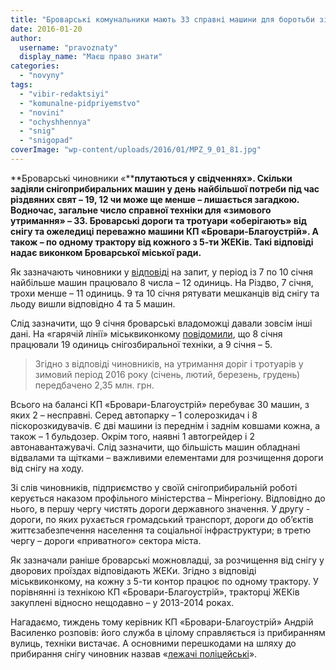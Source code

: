 ```yaml
---
title: "Броварські комунальники мають 33 справні машини для боротьби зі снігом – міськвиконком"
date: 2016-01-20
author: 
  username: "pravoznaty"
  display_name: "Маєш право знати"
categories: 
  - "novyny"
tags: 
  - "vibir-redaktsiyi"
  - "komunalne-pidpriyemstvo"
  - "novini"
  - "ochyshhennya"
  - "snig"
  - "snigopad"
coverImage: "wp-content/uploads/2016/01/MPZ_9_01_81.jpg"
---
```


**Броварські чиновники «****плутаються у** **свідченнях». Скільки задіяли снігоприбиральних машин у день найбільшої потреби під час різдвяних свят – 19, 12 чи може ще менше – лишається загадкою. Водночас, загальне число справної техніки для «зимового утримання» – 33. Броварські дороги та тротуари «оберігають» від снігу та ожеледиці переважно машини КП «Бровари-Благоустрій». А також – по одному трактору від кожного з 5-ти ЖЕКів. Такі відповіді надає виконком Броварської міської ради.**

Як зазначають чиновники у [відповіді](https://www.slideshare.net/DmytroKarpiy/ss-57249225) на запит, у період із 7 по 10 січня найбільше машин працювало 8 числа – 12 одиниць. На Різдво, 7 січня, трохи менше – 11 одиниць. 9 та 10 січня рятувати мешканців від снігу та льоду вишли відповідно 4 та 5 машин.

Слід зазначити, що 9 січня броварські владоможці давали зовсім інші дані. На «гарячій лінії» міськвиконкому [повідомили](https://mpz.brovary.org/brovary-zavaleni-snigom-na-vulytsyah-pratsyuye-lyshe-5-odynyts-spetstehniky-fotoreportazh/), що 8 січня працювали 19 одиниць снігозбиральної техніки, а 9 січня – 5.

> Згідно з відповіді чиновників, на утримання доріг і тротуарів у зимовий період 2016 року (січень, лютий, березень, грудень) передбачено 2,35 млн. грн.

Всього на балансі КП «Бровари-Благоустрій» перебуває 30 машин, з яких 2 – несправні. Серед автопарку – 1 солерозкидач і 8 піскорозкидувачів. Є дві машини із переднім і заднім ковшами кожна, а також – 1 бульдозер. Окрім того, наявні 1 автогрейдер і 2 автонавантажувачі. Слід зазначити, що більшість машин обладнані відвалами та щітками – важливими елементами для розчищення дороги від снігу на ходу.

Зі слів чиновників, підприємство у своїй снігоприбиральній роботі керується наказом профільного міністерства – Мінрегіону. Відповідно до нього, в першу чергу чистять дороги державного значення. У другу - дороги, по яких рухається громадський транспорт, дороги до об’єктів життєзабезпечення населення та соціальної інфраструктури; в третю чергу – дороги «приватного» сектора міста.

Як зазначали раніше броварські можновладці, за розчищення від снігу у дворових проїздах відповідають ЖЕКи. Згідно з відповіді міськвиконкому, на кожну з 5-ти контор працює по одному трактору. У порівнянні із технікою КП «Бровари-Благоустрій», тракторці ЖЕКів закуплені відносно нещодавно – у 2013-2014 роках.

Нагадаємо, тиждень тому керівник КП «Бровари-Благоустрій» Андрій Василенко розповів: його служба в цілому справляється із прибиранням вулиць, техніки вистачає. А основними перешкодами на шляху до прибирання снігу чиновник назвав «[лежачі поліцейські](https://mpz.brovary.org/prybyraty-snig-komunalnykam-zavazhayut-lezhachi-politsejski/)».
